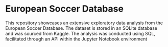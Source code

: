 # European Soccer Database
This repository showcases an extensive exploratory data analysis from the European Soccer Database. The dataset is stored in an SQLite database and was sourced from Kaggle. The analysis was conducted using SQL, facilitated through an API within the Jupyter Notebook environment
